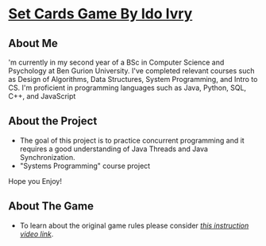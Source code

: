 # **<u>Set Cards Game By Ido Ivry</u>**

## About Me
'm currently in my second year of a BSc in Computer Science and Psychology at Ben Gurion University. I've completed relevant courses such as Design of Algorithms, Data Structures, System Programming, and Intro to CS.
I'm proficient in programming languages such as Java, Python, SQL, C++, and JavaScript

## About the Project
* The goal of this project is to practice concurrent programming and it requires a good understanding of Java Threads and
Java Synchronization.
* "Systems Programming" course project 

Hope you Enjoy!

## About The Game
* To learn about the original game rules please consider [*this instruction video link*](https://www.youtube.com/watch?v=NzXDfSFQ1c0).  


